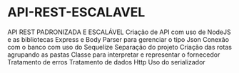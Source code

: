 # API-REST-ESCALAVEL
API REST PADRONIZADA E ESCALÁVEL
Criação de API com uso de NodeJS e as bibliotecas Express e Body Parser para gerenciar o tipo Json
Conexão com o banco com uso do Sequelize
Separação do projeto
Criação das rotas agrupando as pastas
Classe para interpretar e representar o fornecedor
Tratamento de erros
Tratamento de dados Http
Uso do serializador 
